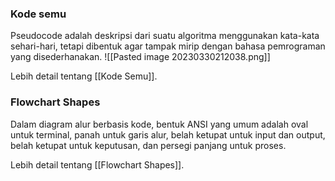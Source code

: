 ### Kode semu

Pseudocode adalah deskripsi dari suatu algoritma menggunakan kata-kata sehari-hari, tetapi dibentuk agar tampak mirip dengan bahasa pemrograman yang disederhanakan.
![[Pasted image 20230330212038.png]]

Lebih detail tentang [[Kode Semu]].

### Flowchart Shapes

Dalam diagram alur berbasis kode, bentuk ANSI yang umum adalah oval untuk terminal, panah untuk garis alur, belah ketupat untuk input dan output, belah ketupat untuk keputusan, dan persegi panjang untuk proses.

Lebih detail tentang [[Flowchart Shapes]].